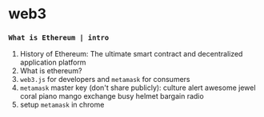 # web3

### `What is Ethereum | intro`

1. History of Ethereum:
   The ultimate smart contract and decentralized application platform
2. What is ethereum?
3. `web3.js` for developers and `metamask` for consumers
4. `metamask` master key (don't share publicly): culture alert awesome jewel coral piano mango exchange busy helmet bargain radio
5. setup `metamask` in chrome
